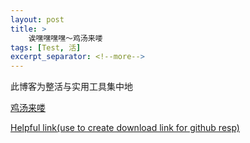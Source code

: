 ```yaml
---
layout: post
title: >
    诶嘿嘿嘿嘿～鸡汤来喽
tags: [Test, 活]
excerpt_separator: <!--more-->
---
```

此博客为整活与实用工具集中地<br>
<!--more-->
[鸡汤来喽](https://www.bilibili.com/video/BV1r94y1m7pb/?spm_id_from=333.337.search-card.all.click)

[Helpful link(use to create download link for github resp)](https://downgit.github.io/#/home)

